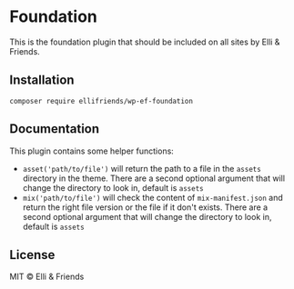 # Foundation

This is the foundation plugin that should be included on all sites by Elli & Friends.

## Installation

```
composer require ellifriends/wp-ef-foundation
```

## Documentation

This plugin contains some helper functions:

- `asset('path/to/file')` will return the path to a file in the `assets` directory in the theme. There are a second optional argument that will change the directory to look in, default is `assets`
- `mix('path/to/file')` will check the content of `mix-manifest.json` and return the right file version or the file if it don't exists. There are a second optional argument that will change the directory to look in, default is `assets`

## License

MIT © Elli & Friends
